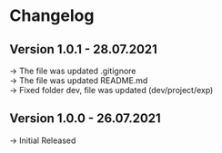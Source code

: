# Changelog

## Version 1.0.1 - 28.07.2021

→ The file was updated .gitignore  
→ The file was updated README.md  
→ Fixed folder dev, file was updated (dev/project/exp)  

## Version 1.0.0 - 26.07.2021

→ Initial Released  